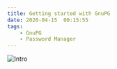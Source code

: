 ```yaml
---
title: Getting started with GnuPG
date: 2020-04-15  00:15:55
tags:
    - GnuPG
    - Password Manager
---
```


![Intro](/images/posts/gpg_0_banner.jpg)
